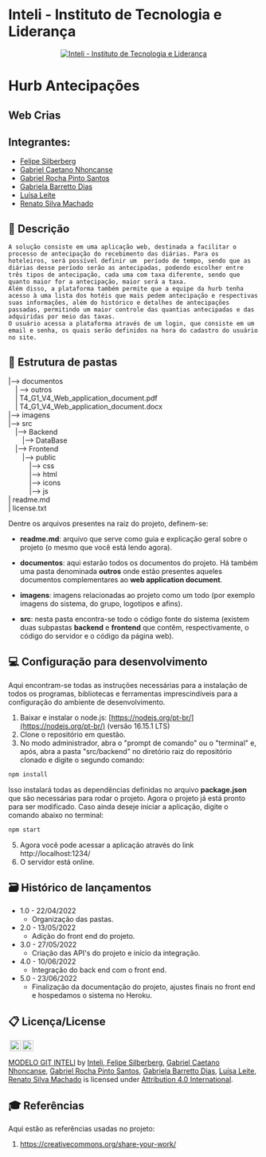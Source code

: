 # Inteli - Instituto de Tecnologia e Liderança 

<p align="center">
<a href= "https://www.inteli.edu.br/"><img src="https://www.inteli.edu.br/wp-content/uploads/2021/08/20172028/marca_1-2.png" alt="Inteli - Instituto de Tecnologia e Liderança" border="0"></a>
</p>

# Hurb Antecipações

## Web Crias

## Integrantes: 
- <a href="https://www.linkedin.com/in/felipe-silberberg-111998230/">Felipe Silberberg</a>
- <a href="https://www.linkedin.com/in/gabrielcaetanonhoncanse/">Gabriel Caetano Nhoncanse</a>
- <a href="https://www.linkedin.com/in/gabriel-rocha-pinto-santos-113385231/">Gabriel Rocha Pinto Santos</a> 
- <a href="https://www.linkedin.com/in/gabriela-barretto99/">Gabriela Barretto Dias</a> 
- <a href="https://www.linkedin.com/in/lu%C3%ADsa-vit%C3%B3ria-leite-silva-681443230/">Luísa Leite</a>
- <a href="https://www.linkedin.com/in/renatosilvamachado/">Renato Silva Machado</a> 

## 📝 Descrição

    A solução consiste em uma aplicação web, destinada a facilitar o processo de antecipação do recebimento das diárias. Para os hoteleiros, será possível definir um  período de tempo, sendo que as diárias desse período serão as antecipadas, podendo escolher entre três tipos de antecipação, cada uma com taxa diferente, sendo que quanto maior for a antecipação, maior será a taxa.
    Além disso, a plataforma também permite que a equipe da hurb tenha acesso à uma lista dos hotéis que mais pedem antecipação e respectivas suas informações, além do histórico e detalhes de antecipações passadas, permitindo um maior controle das quantias antecipadas e das adquiridas por meio das taxas.
    O usuário acessa a plataforma através de um login, que consiste em um email e senha, os quais serão definidos na hora do cadastro do usuário no site.


## 📁 Estrutura de pastas

|--> documentos<br>
  &emsp;| --> outros <br>
  &emsp;| T4_G1_V4_Web_application_document.pdf<br>
  &emsp;| T4_G1_V4_Web_application_document.docx<br>
|--> imagens<br>
|--> src<br>
  &emsp;|--> Backend<br>
  &emsp;&emsp;|--> DataBase<br>
  &emsp;|--> Frontend<br>
  &emsp;&emsp;|--> public<br>
  &emsp;&emsp;&emsp;|--> css<br>
  &emsp;&emsp;&emsp;|--> html<br>
  &emsp;&emsp;&emsp;|--> icons<br>
  &emsp;&emsp;&emsp;|--> js<br>
| readme.md<br>
| license.txt

Dentre os arquivos presentes na raiz do projeto, definem-se:

- <b>readme.md</b>: arquivo que serve como guia e explicação geral sobre o projeto (o mesmo que você está lendo agora).

- <b>documentos</b>: aqui estarão todos os documentos do projeto. Há também uma pasta denominada <b>outros</b> onde estão presentes aqueles documentos complementares ao <b>web application document</b>.

- <b>imagens</b>: imagens relacionadas ao projeto como um todo (por exemplo imagens do sistema, do grupo, logotipos e afins).

- <b>src</b>: nesta pasta encontra-se todo o código fonte do sistema (existem duas subpastas <b>backend</b> e <b>frontend</b> que contêm, respectivamente, o código do servidor e o código da página web).

## 💻 Configuração para desenvolvimento

Aqui encontram-se todas as instruções necessárias para a instalação de todos os programas, bibliotecas e ferramentas imprescindíveis para a configuração do ambiente de desenvolvimento.

1.  Baixar e instalar o node.js:  [https://nodejs.org/pt-br/](https://nodejs.org/pt-br/) (versão 16.15.1 LTS)
2. Clone o repositório em questão.
3.  No modo administrador, abra o "prompt de comando" ou o "terminal" e, após,  abra a pasta "src/backend" no diretório raiz do repositório clonado e digite o segundo comando:

```sh
npm install
```

Isso instalará todas as dependências definidas no arquivo <b>package.json</b> que são necessárias para rodar o projeto. Agora o projeto já está pronto para ser modificado. Caso ainda deseje iniciar a aplicação, digite o comando abaixo no terminal:

```sh
npm start
```
5. Agora você pode acessar a aplicação através do link http://localhost:1234/
6. O servidor está online.


## 🗃 Histórico de lançamentos

* 1.0 - 22/04/2022
    * Organização das pastas.
* 2.0 - 13/05/2022
    * Adição do front end do projeto.
* 3.0 - 27/05/2022
    * Criação das API's do projeto e início da integração.
* 4.0 - 10/06/2022
    * Integração do back end com o front end.
* 5.0 - 23/06/2022
    * Finalização da documentação do projeto, ajustes finais no front end e hospedamos o sistema no Heroku.

## 📋 Licença/License

<img style="height:22px!important;margin-left:3px;vertical-align:text-bottom;" src="https://mirrors.creativecommons.org/presskit/icons/cc.svg?ref=chooser-v1"><img style="height:22px!important;margin-left:3px;vertical-align:text-bottom;" src="https://mirrors.creativecommons.org/presskit/icons/by.svg?ref=chooser-v1"><p xmlns:cc="http://creativecommons.org/ns#" xmlns:dct="http://purl.org/dc/terms/"><a property="dct:title" rel="cc:attributionURL" href="https://github.com/Spidus/Teste_Final_1">MODELO GIT INTELI</a> by <a rel="cc:attributionURL dct:creator" property="cc:attributionName" href="https://www.inteli.edu.br/?gclid=EAIaIQobChMIzcPeyJe_-AIVM0BIAB2QMA7yEAAYASAAEgLTpvD_BwE">Inteli, <a href="https://www.linkedin.com/in/felipe-silberberg-111998230/">Felipe Silberberg</a>, <a href="https://www.linkedin.com/in/gabrielcaetanonhoncanse/">Gabriel Caetano Nhoncanse</a>, <a href="https://www.linkedin.com/in/gabriel-rocha-pinto-santos-113385231/">Gabriel Rocha Pinto Santos</a>, <a href="https://www.linkedin.com/in/gabriela-barretto99/">Gabriela Barretto Dias</a>, <a href="https://www.linkedin.com/in/lu%C3%ADsa-vit%C3%B3ria-leite-silva-681443230/">Luísa Leite</a>, <a href="https://www.linkedin.com/in/renatosilvamachado/">Renato Silva Machado</a> </a> is licensed under <a href="http://creativecommons.org/licenses/by/4.0/?ref=chooser-v1" target="_blank" rel="license noopener noreferrer" style="display:inline-block;">Attribution 4.0 International</a>.</p>

## 🎓 Referências

Aqui estão as referências usadas no projeto:

1. <https://creativecommons.org/share-your-work/>
